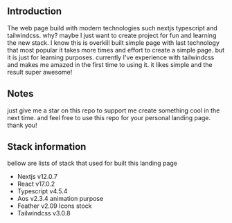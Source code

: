 ## Introduction

The web page build with modern technologies such nextjs typescript and tailwindcss. why? maybe I just want to create project for fun and learning the new stack. I know this is overkill built simple page with last technology that most popular it takes more times and effort to create a simple page. but it is just for learning purposes. currently I've experience with tailwindcss and makes me amazed in the first time to using it. it likes simple and the result super awesome!

## Notes

just give me a star on this repo to support me create something cool in the next time. and feel free to use this repo for your personal landing page. thank you!

## Stack information

bellow are lists of stack that used for built this landing page

- Nextjs v12.0.7
- React v17.0.2
- Typescript v4.5.4
- Aos v2.3.4 animation purpose
- Feather v2.09 Icons stock
- Tailwindcss v3.0.8
